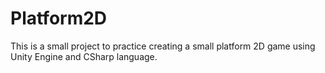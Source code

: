 # Platform2D
This is a small project to practice creating a small platform 2D game using Unity Engine and CSharp language.
